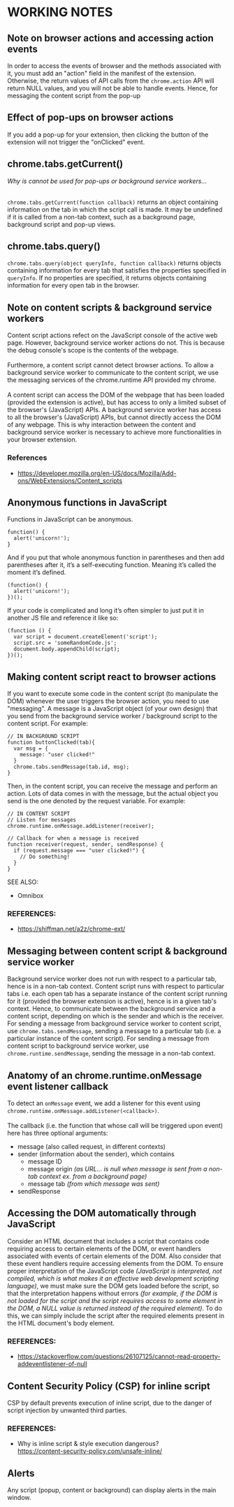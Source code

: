 # WORKING NOTES

## Note on browser actions and accessing action events
In order to access the events of browser and the methods associated with it, you must add an "action" field in the manifest of the extension. Otherwise, the return values of API calls from the `chrome.action` API will return NULL values, and you will not be able to handle events. Hence, for messaging the content script from the pop-up

## Effect of pop-ups on browser actions
If you add a pop-up for your extension, then clicking the button of the extension will not trigger the "onClicked" event.

## chrome.tabs.getCurrent()
_Why is cannot be used for pop-ups or background service workers..._
<br><br>

`chrome.tabs.getCurrent(function callback)` returns an object containing information on the tab in which the script call is made. It may be undefined if it is called from a non-tab context, such as a background page, background script and pop-up views.

## chrome.tabs.query()
`chrome.tabs.query(object queryInfo, function callback)` returns objects containing information for every tab that satisfies the properties specified in `queryInfo`. If no properties are specified, it returns objects containing information for every open tab in the browser.


## Note on content scripts & background service workers
Content script actions refect on the JavaScript console of the active web page. However, background service worker actions do not. This is because the debug console's scope is the contents of the webpage.
<br><br>
Furthermore, a content script cannot detect browser actions. To allow a background service worker to communicate to the content script, we use the messaging services of the chrome.runtime API provided my chrome.
<br><br>
A content script can access the DOM of the webpage that has been loaded (provided the extension is active), but has access to only a limited subset of the browser's (JavaScript) APIs. A background service worker has access to all the browser's (JavaScript) APIs, but cannot directly access the DOM of any webpage. This is why interaction between the content and background service worker is necessary to achieve more functionalities in your browser extension.

### References
- https://developer.mozilla.org/en-US/docs/Mozilla/Add-ons/WebExtensions/Content_scripts

## Anonymous functions in JavaScript
Functions in JavaScript can be anonymous.
```
function() {
  alert('unicorn!');
}
```
And if you put that whole anonymous function in parentheses and then add parentheses after it, it’s a self-executing function. Meaning it’s called the moment it’s defined.
```
(function() {
  alert('unicorn!');
})();
```
If your code is complicated and long it’s often simpler to just put it in another JS file and reference it like so:
```
(function () {
  var script = document.createElement('script');
  script.src = 'someRandomCode.js';
  document.body.appendChild(script);
})();
```
## Making content script react to browser actions
If you want to execute some code in the content script (to manipulate the DOM) whenever the user triggers the browser action, you need to use "messaging". A message is a JavaScript object (of your own design) that you send from the background service worker / background script to the content script. For example:
```
// IN BACKGROUND SCRIPT
function buttonClicked(tab){
  var msg = {
    message: "user clicked!"
  }
  chrome.tabs.sendMessage(tab.id, msg);
}
```
Then, in the content script, you can receive the message and perform an action. Lots of data comes in with the message, but the actual object you send is the one denoted by the request variable. For example:
```
// IN CONTENT SCRIPT
// Listen for messages
chrome.runtime.onMessage.addListener(receiver);

// Callback for when a message is received
function receiver(request, sender, sendResponse) {
  if (request.message === "user clicked!") {
    // Do something!
  }
}
```
SEE ALSO:
- Omnibox

### REFERENCES:
- https://shiffman.net/a2z/chrome-ext/

## Messaging between content script & background service worker
Background service worker does not run with respect to a particular tab, hence is in a non-tab context. Content script runs with respect to particular tabs i.e. each open tab has a separate instance of the content script running for it (provided the browser extension is active), hence is in a given tab's context. Hence, to communicate between the background service and a content script, depending on which is the sender and which is the receiver. For sending a message from background service worker to content script, use `chrome.tabs.sendMessage`, sending a message to a particular tab (i.e. a particular instance of the content script). For sending a message from content script to background service worker, use `chrome.runtime.sendMessage`, sending the message in a non-tab context.

## Anatomy of an chrome.runtime.onMessage event listener callback
To detect an `onMessage` event, we add a listener for this event using `chrome.runtime.onMessage.addListener(<callback>)`.
<br><br>
The callback (i.e. the function that whose call will be triggered upon event) here has three optional arguments:

- message (also called request, in different contexts)
- sender (information about the sender), which contains
	- message ID
	- message origin _(as URL... is null when message is sent from a non-tab context ex. from a background page)_
	- message tab _(from which message was sent)_
- sendResponse

## Accessing the DOM automatically through JavaScript
Consider an HTML document that includes a script that contains code requiring access to certain elements of the DOM, or event handlers associated with events of certain elements of the DOM. Also consider that these event handlers require accessing elements from the DOM. To ensure proper interpretation of the JavaScript code _(JavaScript is interpreted, not compiled, which is what makes it an effective web development scripting language)_, we must make sure the DOM gets loaded before the script, so that the interpretation happens without errors _(for example, if the DOM is not loaded for the script and the script requires access to some element in the DOM, a NULL value is returned instead of the required element)_. To do this, we can simply include the script after the required elements present in the HTML document's body element.

### REFERENCES:
- https://stackoverflow.com/questions/26107125/cannot-read-property-addeventlistener-of-null

## Content Security Policy (CSP) for inline script
CSP by default prevents execution of inline script, due to the danger of script injection by unwanted third parties.

### REFERENCES:
- Why is inline script & style execution dangerous?<br>https://content-security-policy.com/unsafe-inline/

## Alerts
Any script (popup, content or background) can display alerts in the main window.
